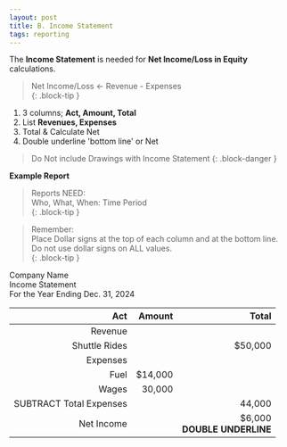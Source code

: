 ```yaml
---
layout: post
title: B. Income Statement
tags: reporting
---
```



The **Income Statement** is needed for **Net Income/Loss in Equity** calculations.  

> Net Income/Loss <- Revenue - Expenses  
{: .block-tip }


1. 3 columns; **Act, Amount, Total**      
2. List **Revenues, Expenses**   
3. Total & Calculate Net   
4. Double underline 'bottom line' or Net  

> Do Not include Drawings with Income Statement
{: .block-danger }


**Example Report**

> Reports NEED:   
> Who, What, When: Time Period   
{: .block-tip }

> Remember:   
> Place Dollar signs at the top of each column and at the bottom line. Do not use dollar signs on ALL values.  
{: .block-tip }

Company Name   
Income Statement   
For the Year Ending Dec. 31, 2024

| Act | Amount | Total |
|----:|-------:|------:|
| Revenue | | |
| Shuttle Rides | | $50,000 |
| Expenses | | |
| Fuel | $14,000 | |
| Wages | 30,000 | |
| SUBTRACT Total Expenses | | 44,000 |
| Net Income | | $6,000 <br> **DOUBLE UNDERLINE** |


